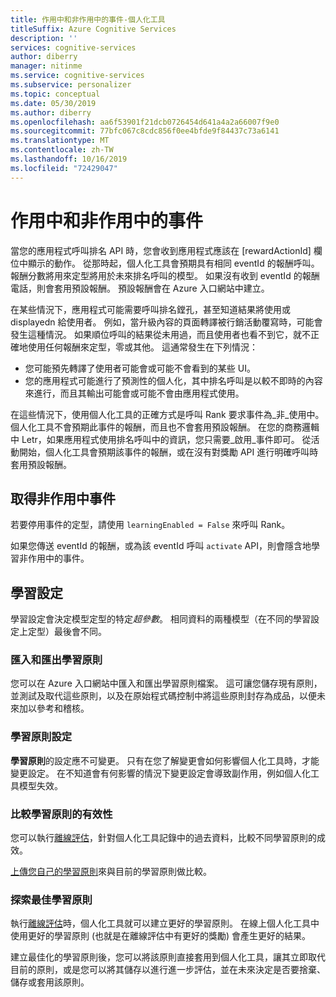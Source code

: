 ```yaml
---
title: 作用中和非作用中的事件-個人化工具
titleSuffix: Azure Cognitive Services
description: ''
services: cognitive-services
author: diberry
manager: nitinme
ms.service: cognitive-services
ms.subservice: personalizer
ms.topic: conceptual
ms.date: 05/30/2019
ms.author: diberry
ms.openlocfilehash: aa6f53901f21dcb0726454d641a4a2a66007f9e0
ms.sourcegitcommit: 77bfc067c8cdc856f0ee4bfde9f84437c73a6141
ms.translationtype: MT
ms.contentlocale: zh-TW
ms.lasthandoff: 10/16/2019
ms.locfileid: "72429047"
---
```

# <a name="active-and-inactive-events"></a>作用中和非作用中的事件

當您的應用程式呼叫排名 API 時，您會收到應用程式應該在 [rewardActionId] 欄位中顯示的動作。  從那時起，個人化工具會預期具有相同 eventId 的報酬呼叫。 報酬分數將用來定型將用於未來排名呼叫的模型。 如果沒有收到 eventId 的報酬電話，則會套用預設報酬。 預設報酬會在 Azure 入口網站中建立。

在某些情況下，應用程式可能需要呼叫排名鏜孔，甚至知道結果將使用或 displayedn 給使用者。 例如，當升級內容的頁面轉譯被行銷活動覆寫時，可能會發生這種情況。 如果順位呼叫的結果從未用過，而且使用者也看不到它，就不正確地使用任何報酬來定型，零或其他。
這通常發生在下列情況：

* 您可能預先轉譯了使用者可能會或可能不會看到的某些 UI。 
* 您的應用程式可能進行了預測性的個人化，其中排名呼叫是以較不即時的內容來進行，而且其輸出可能會或可能不會由應用程式使用。 

在這些情況下，使用個人化工具的正確方式是呼叫 Rank 要求事件為_非_使用中。 個人化工具不會預期此事件的報酬，而且也不會套用預設報酬。 在您的商務邏輯中 Letr，如果應用程式使用排名呼叫中的資訊，您只需要_啟用_事件即可。 從活動開始，個人化工具會預期該事件的報酬，或在沒有對獎勵 API 進行明確呼叫時套用預設報酬。

## <a name="get-inactive-events"></a>取得非作用中事件

若要停用事件的定型，請使用 `learningEnabled = False` 來呼叫 Rank。

如果您傳送 eventId 的報酬，或為該 eventId 呼叫 `activate` API，則會隱含地學習非作用中的事件。

## <a name="learning-settings"></a>學習設定

學習設定會決定模型定型的特定*超參數*。 相同資料的兩種模型（在不同的學習設定上定型）最後會不同。

### <a name="import-and-export-learning-policies"></a>匯入和匯出學習原則

您可以在 Azure 入口網站中匯入和匯出學習原則檔案。 這可讓您儲存現有原則，並測試及取代這些原則，以及在原始程式碼控制中將這些原則封存為成品，以便未來加以參考和稽核。

### <a name="learning-policy-settings"></a>學習原則設定

**學習原則**的設定應不可變更。 只有在您了解變更會如何影響個人化工具時，才能變更設定。 在不知道會有何影響的情況下變更設定會導致副作用，例如個人化工具模型失效。

### <a name="comparing-effectiveness-of-learning-policies"></a>比較學習原則的有效性

您可以執行[離線評估](concepts-offline-evaluation.md)，針對個人化工具記錄中的過去資料，比較不同學習原則的成效。

[上傳您自己的學習原則](how-to-offline-evaluation.md)來與目前的學習原則做比較。

### <a name="discovery-of-optimized-learning-policies"></a>探索最佳學習原則

執行[離線評估](how-to-offline-evaluation.md)時，個人化工具就可以建立更好的學習原則。 在線上個人化工具中使用更好的學習原則 (也就是在離線評估中有更好的獎勵) 會產生更好的結果。

建立最佳化的學習原則後，您可以將該原則直接套用到個人化工具，讓其立即取代目前的原則，或是您可以將其儲存以進行進一步評估，並在未來決定是否要捨棄、儲存或套用該原則。
